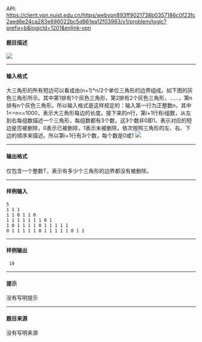 API: https://client.vpn.nuist.edu.cn/https/webvpn893ff9021738b0357186c0f23fc2aed6e24ca283e886022bc5d861ea12f03963/v1/problem/logic?prefix=b&logicId=1201&enlink-vpn

#### 题目描述

![](../file/1201_0.jpg)

---

#### 输入格式

大三角形的所有短边可以看成由(n+1)\*n/2个单位三角形的边界组成。如下图的灰色三角形所示。其中第1排有1个灰色三角形，第2排有2个灰色三角形，……，第n排有n个灰色三角形。所以输入格式是这样规定的：输入第一行为正整数n，其中1<=n<=1000，表示大三角形每边的长度。接下来的n行，第i+1行有i组数，从左到右每组数描述一个三角形，每组数都有3个数，这3个数非0即1，表示对应的短边是否被删除，0表示已被删除，1表示未被删除，依次按照三角形的左、右、下边的顺序来描述。所以第i+1行有3i个数，每个数是0或1 ![](../file/1201_0.jpg)

---

#### 输出格式

仅包含一个整数T，表示有多少个三角形的边界都没有被删除。

---

#### 样例输入
```
5                                       
1 1 1
1 1 0 1 1 0
1 1 1 1 1 1 1 0 1
1 0 1 1 1 1 0 1 1 1 1 1
0 1 1 1 1 1 0 1 1 1 1 1 0 1 1

```

---

#### 样例输出
```
 19

```

---

#### 提示

没有写明提示

---

#### 题目来源

没有写明来源